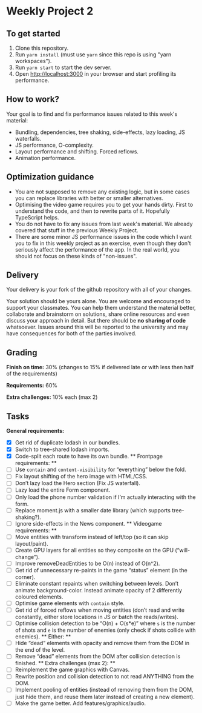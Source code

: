 # Weekly Project 2

## To get started

1. Clone this repository.
2. Run `yarn install` (must use `yarn` since this repo is using "yarn workspaces").
3. Run `yarn start` to start the dev server.
4. Open [http://localhost:3000](http://localhost:3000) in your browser and start profiling its performance.

## How to work?

Your goal is to find and fix performance issues related to this week's material: 

- Bundling, dependencies, tree shaking, side-effects, lazy loading, JS waterfalls.
- JS performance, O-complexity.
- Layout performance and shifting. Forced reflows.
- Animation performance.

## Optimization guidance

- You are not supposed to remove any existing logic, but in some cases you can replace libraries with better or smaller alternatives.
- Optimising the video game requires you to get your hands dirty. First to understand the code, and then to rewrite parts of it. Hopefully TypeScript helps. 
- You do not have to fix any issues from last week's material. We already covered that stuff in the previous Weekly Project.
- There are some minor JS performance issues in the code which I want you to fix in this weekly project as an exercise, even though they don't seriously affect the performance of the app. In the real world, you should not focus on these kinds of "non-issues".

## Delivery

Your delivery is your fork of the github repository with all of your changes.

Your solution should be yours alone. You are welcome and encouraged to support your classmates. You can help them understand the material better, collaborate and brainstorm on solutions, share online resources and even discuss your approach in detail. But there should be **no sharing of code** whatsoever. Issues around this will be reported to the university and may have consequences for both of the parties involved.

## Grading

**Finish on time:** 30% (changes to 15% if delivered late or with less then half of the requirements)

**Requirements:** 60%

**Extra challenges:** 10% each (max 2)


## Tasks

**General requirements:**
- [x] Get rid of duplicate lodash in our bundles.
- [x] Switch to tree-shared lodash imports.
- [x] Code-split each route to have its own bundle.
** Frontpage requirements: **
- [ ] Use `contain` and `content-visibility` for “everything” below the fold. 
- [ ] Fix layout shifting of the hero image with HTML/CSS.
- [ ] Don’t lazy load the Hero section (Fix JS waterfall).
- [ ] Lazy load the entire Form component.
- [ ] Only load the phone number validation if I’m actually interacting with the form.
- [ ] Replace moment.js with a smaller date library (which supports tree-shaking?).
- [ ] Ignore side-effects in the News component.
** Videogame requirements: **
- [ ]  Move entities with transform instead of left/top (so it can skip layout/paint).
- [ ]  Create GPU layers for all entities so they composite on the GPU (“will-change”).
- [ ]  Improve removeDeadEntities to be O(n) instead of O(n^2).
- [ ]  Get rid of unnecessary re-paints in the game “status” element (in the corner).
- [ ]  Eliminate constant repaints when switching between levels. Don’t animate background-color. Instead animate opacity of 2 differently coloured elements.
- [ ]  Optimise game elements with `contain` style.
- [ ]  Get rid of forced reflows when moving entities (don’t read and write constantly, either store locations in JS or batch the reads/writes).
- [ ]  Optimise collision detection to be “O(n) + O(s*e)” where `s` is the number of shots and `e` is the number of enemies (only check if shots collide with enemies).
** Either: **
- [ ]  Hide “dead” elements with opacity and remove them from the DOM in the end of the level.
- [ ]  Remove “dead” elements from the DOM after collision detection is finished.
** Extra challenges (max 2): **
- [ ] Reimplement the game graphics with Canvas.
- [ ] Rewrite position and collision detection to not read ANYTHING from the DOM.
- [ ] Implement pooling of entities (instead of removing them from the DOM, just hide them, and reuse them later instead of creating a new element).
- [ ] Make the game better. Add features/graphics/audio.